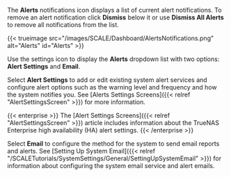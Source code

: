 &NewLine;

The **Alerts** <span class="material-icons">notifications</span> icon displays a list of current alert notifications.
To remove an alert notification click **Dismiss** below it or use **Dismiss All Alerts** to remove all notifications from the list.

{{< trueimage src="/images/SCALE/Dashboard/AlertsNotifications.png" alt="Alerts" id="Alerts" >}}

Use the <span class="material-icons">settings</span> icon to display the **Alerts** dropdown list with two options: **Alert Settings** and **Email**.

Select **Alert Settings** to add or edit existing system alert services and configure alert options such as the warning level and frequency and how the system notifies you.
See [Alerts Settings Screens]({{< relref "AlertSettingsScreen" >}}) for more information.

{{< enterprise >}}
The [Alert Settings Screens]({{< relref "AlertSettingsScreen" >}}) article includes information about the TrueNAS Enterprise high availability (HA) alert settings.
{{< /enterprise >}}

Select **Email** to configure the method for the system to send email reports and alerts.
See [Setting Up System Email]({{< relref "/SCALETutorials/SystemSettings/General/SettingUpSystemEmail" >}}) for information about configuring the system email service and alert emails.
